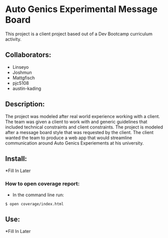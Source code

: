 # Auto Genics Experimental Message Board
This project is a client project based out of a Dev Bootcamp curriculum activity.

## Collaborators:
- Linseyo
- Joshmun
- Mattgfisch
- pjc5108
- austin-kading

## Description:
The project was modeled after real world experience working with a client. The team was given a client to work with and generic guidelines that included technical constraints and client constraints. The project is modeled after a message board style that was requested by the client. The client wanted the team to produce a web app that would streamline communication around Auto Genics Experiements at his university.

## Install:
*Fill In Later
### How to open coverage report:
* In the command line run:

```
$ open coverage/index.html
```

## Use:
*Fill In Later
